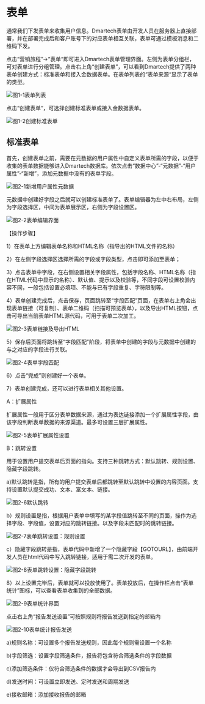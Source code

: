 # 表单

通常我们下发表单来收集用户信息。Dmartech表单由开发人员在服务器上直接部署，并在部署完成后和客户账号下的对应表单相互关联，表单可通过模板消息和二维码下发。

点击“营销旅程”-&gt;“表单“即可进入Dmartech表单管理界面。左侧为表单分组栏，可对表单进行分组管理。点击右上角“创建表单”，可以看到Dmartech提供了两种表单创建方式：标准表单和接入金数据表单。在表单列表的“表单来源“显示了表单的类型。

![&#x56FE;1-1&#x8868;&#x5355;&#x5217;&#x8868;](../.gitbook/assets/image%20%28392%29.png)

点击“创建表单“，可选择创建标准表单或接入金数据表单。

![&#x56FE;1-2&#x521B;&#x5EFA;&#x6807;&#x51C6;&#x8868;&#x5355;](../.gitbook/assets/image%20%28373%29.png)

## 标准表单

首先，创建表单之前，需要在元数据的用户属性中自定义表单所需的字段，以便于收集的表单数据能够进入Dmartech数据库。依次点击“数据中心”-“元数据”-“用户属性”-“新增”，添加元数据中没有的表单字段。 

![&#x56FE;2-1&#x65B0;&#x589E;&#x7528;&#x6237;&#x5C5E;&#x6027;&#x5143;&#x6570;&#x636E;](../.gitbook/assets/image%20%28343%29.png)

元数据中创建好字段之后就可以创建标准表单了。表单编辑器为左中右布局，左侧为字段选择区，中间为表单展示区，右侧为字段设置区。

![&#x56FE;2-2&#x8868;&#x5355;&#x7F16;&#x8F91;&#x754C;&#x9762;](../.gitbook/assets/tu-pian-17.png)

【操作步骤】

1）在表单上方编辑表单名称和HTML名称（指导出的HTML文件的名称）

 2）在左侧字段选择区选择所需的字段或字段类型，点击即可添加至表单；

 3）点击表单中字段，在右侧设置相关字段属性，包括字段名称、HTML名称（指在HTML代码中显示的名称）、默认值、提示以及校验等，不同字段可设置校验内容不同，一般包括设置必填项、不能与已有字段重复、字符限制等。

 4）表单创建完成后，点击保存，页面跳转至“字段匹配”页面，在表单右上角会出现表单链接（可复制）、表单二维码（扫描可预览表单），以及导出HTML按钮，点击可导出当前表单HTML源代码，可用于表单二次加工。

![&#x56FE;2-3&#x8868;&#x5355;&#x94FE;&#x63A5;&#x53CA;&#x5BFC;&#x51FA;HTML](../.gitbook/assets/tu-pian-18.png)

5）保存后页面将跳转至“字段匹配”阶段，将表单中创建的字段与元数据中创建的与之对应的字段进行关联。

![&#x56FE;2-4&#x8868;&#x5355;&#x5B57;&#x6BB5;&#x5339;&#x914D;](../.gitbook/assets/tu-pian-19.png)

6）点击“完成”则创建好一个表单。

 7）表单创建完成，还可以进行表单相关其他设置。

A：扩展属性

扩展属性一般用于区分表单数据来源，通过为表达链接添加一个扩展属性字段，由该字段判断表单数据的来源渠道。最多可设置三层扩展属性。

![&#x56FE;2-5&#x8868;&#x5355;&#x6269;&#x5C55;&#x5C5E;&#x6027;&#x8BBE;&#x7F6E;](../.gitbook/assets/tu-pian-20.png)

B：跳转设置

用于设置用户提交表单后页面的指向。支持三种跳转方式：默认跳转、规则设置、隐藏字段跳转。

 a\)默认跳转是指，所有的用户提交表单后都跳转至默认跳转中设置的内容页面。支持设置默认提交成功、文本、富文本、链接。

![&#x56FE;2-6&#x9ED8;&#x8BA4;&#x8DF3;&#x8F6C;](../.gitbook/assets/wei-xin-jie-tu-20190925105121.png)

b）规则设置是指，根据用户表单中填写的某字段值跳转至不同的页面，操作为选择字段、字段值，设置对应的跳转链接。以及字段未匹配时的跳转链接。

![&#x56FE;2-7&#x8868;&#x5355;&#x8DF3;&#x8F6C;&#x8BBE;&#x7F6E;&#xFF1A;&#x89C4;&#x5219;&#x8BBE;&#x7F6E;](../.gitbook/assets/wei-xin-jie-tu-20190925105232.png)

c）隐藏字段跳转是指，表单代码中新增了一个隐藏字段【GOTOURL】，由前端开发人员在html代码中写入跳转链接，适用于需二次开发的表单。

![&#x56FE;2-8&#x8868;&#x5355;&#x8DF3;&#x8F6C;&#x8BBE;&#x7F6E;&#xFF1A;&#x9690;&#x85CF;&#x5B57;&#x6BB5;&#x8DF3;&#x8F6C;](../.gitbook/assets/wei-xin-jie-tu-20190925104850%20%281%29.png)

8）以上设置完毕后，表单就可以投放使用了。表单投放后，在操作栏点击“表单统计”图标，可以查看表单收集到的全部数据。

![&#x56FE;2-9&#x8868;&#x5355;&#x7EDF;&#x8BA1;&#x754C;&#x9762;](../.gitbook/assets/tu-pian-24.png)

点击右上角“报告发送设置”可按照规则将报告发送到指定的邮箱内

![&#x56FE;2-10&#x8868;&#x5355;&#x7EDF;&#x8BA1;&#x62A5;&#x544A;&#x53D1;&#x9001;](../.gitbook/assets/tu-pian-25.png)

a\)规则名称：可设置多个报告发送规则，因此每个规则需设置一个名称 

b\)字段筛选：设置字段筛选条件，报告将包含符合筛选条件的字段数据 

c\)添加筛选条件：仅符合筛选条件的数据才会导出到CSV报告内 

d\)发送时间：可设置立即发送、定时发送和周期发送 

e\)接收邮箱：添加接收报告的邮箱

